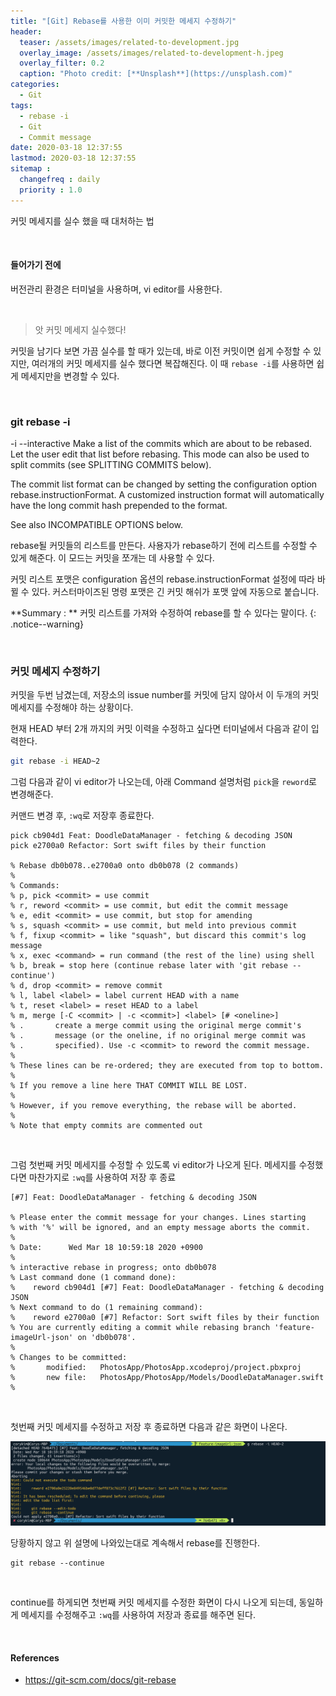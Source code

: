 ```yaml
---
title: "[Git] Rebase를 사용한 이미 커밋한 메세지 수정하기"
header:
  teaser: /assets/images/related-to-development.jpg
  overlay_image: /assets/images/related-to-development-h.jpeg
  overlay_filter: 0.2
  caption: "Photo credit: [**Unsplash**](https://unsplash.com)"
categories:
  - Git
tags:
  - rebase -i
  - Git
  - Commit message
date: 2020-03-18 12:37:55
lastmod: 2020-03-18 12:37:55
sitemap :
  changefreq : daily
  priority : 1.0
---
```


커밋 메세지를 실수 했을 때 대처하는 법

<br>

#### 들어가기 전에

버전관리 환경은 터미널을 사용하며, vi editor를 사용한다.

<br>

> 앗 커밋 메세지 실수했다!

커밋을 남기다 보면 가끔 실수를 할 때가 있는데, 바로 이전 커밋이면 쉽게 수정할 수 있지만, 여러개의 커밋 메세지를 실수 했다면 복잡해진다. 이 때 `rebase -i`를 사용하면 쉽게 메세지만을 변경할 수 있다.

<br>

### git rebase -i

-i
--interactive
Make a list of the commits which are about to be rebased. Let the user edit that list before rebasing. This mode can also be used to split commits (see SPLITTING COMMITS below).

The commit list format can be changed by setting the configuration option rebase.instructionFormat. A customized instruction format will automatically have the long commit hash prepended to the format.

See also INCOMPATIBLE OPTIONS below.

rebase될 커밋들의 리스트를 만든다. 사용자가 rebase하기 전에 리스트를 수정할 수 있게 해준다. 이 모드는 커밋을 쪼개는 데 사용할 수 있다.

커밋 리스트 포맷은 configuration 옵션의 rebase.instructionFormat 설정에 따라 바뀔 수 있다. 커스터마이즈된 명령 포맷은 긴 커밋 해쉬가 포맷 앞에 자동으로 붙습니다.

**Summary : ** 커밋 리스트를 가져와 수정하여 rebase를 할 수 있다는 말이다.
{: .notice--warning}

<br>

### 커밋 메세지 수정하기

커밋을 두번 남겼는데, 저장소의 issue number를 커밋에 담지 않아서 이 두개의 커밋 메세지를 수정해야 하는 상황이다.

현재 HEAD 부터 2개 까지의 커밋 이력을 수정하고 싶다면 터미널에서 다음과 같이 입력한다.

```bash
git rebase -i HEAD~2
```

그럼 다음과 같이 vi editor가 나오는데, 아래 Command 설명처럼 `pick`을 `reword`로 변경해준다.

커맨드 변경 후, `:wq`로 저장후 종료한다.

```
pick cb904d1 Feat: DoodleDataManager - fetching & decoding JSON
pick e2700a0 Refactor: Sort swift files by their function

% Rebase db0b078..e2700a0 onto db0b078 (2 commands)
%
% Commands:
% p, pick <commit> = use commit
% r, reword <commit> = use commit, but edit the commit message
% e, edit <commit> = use commit, but stop for amending
% s, squash <commit> = use commit, but meld into previous commit
% f, fixup <commit> = like "squash", but discard this commit's log message
% x, exec <command> = run command (the rest of the line) using shell
% b, break = stop here (continue rebase later with 'git rebase --continue')
% d, drop <commit> = remove commit
% l, label <label> = label current HEAD with a name
% t, reset <label> = reset HEAD to a label
% m, merge [-C <commit> | -c <commit>] <label> [# <oneline>]
% .       create a merge commit using the original merge commit's
% .       message (or the oneline, if no original merge commit was
% .       specified). Use -c <commit> to reword the commit message.
%
% These lines can be re-ordered; they are executed from top to bottom.
%
% If you remove a line here THAT COMMIT WILL BE LOST.
%
% However, if you remove everything, the rebase will be aborted.
%
% Note that empty commits are commented out
```

<br>

그럼 첫번째 커밋 메세지를 수정할 수 있도록 vi editor가 나오게 된다.
메세지를 수정했다면 마찬가지로 `:wq`를 사용하여 저장 후 종료

```
[#7] Feat: DoodleDataManager - fetching & decoding JSON

% Please enter the commit message for your changes. Lines starting
% with '%' will be ignored, and an empty message aborts the commit.
%
% Date:      Wed Mar 18 10:59:18 2020 +0900
%
% interactive rebase in progress; onto db0b078
% Last command done (1 command done):
%    reword cb904d1 [#7] Feat: DoodleDataManager - fetching & decoding JSON
% Next command to do (1 remaining command):
%    reword e2700a0 [#7] Refactor: Sort swift files by their function
% You are currently editing a commit while rebasing branch 'feature-imageUrl-json' on 'db0b078'.
%
% Changes to be committed:
%       modified:   PhotosApp/PhotosApp.xcodeproj/project.pbxproj
%       new file:   PhotosApp/PhotosApp/Models/DoodleDataManager.swift
%
```

<br>

첫번째 커밋 메세지를 수정하고 저장 후 종료하면 다음과 같은 화면이 나온다.

<p align="left">
  <img src="/assets/images/git/rebase-i.png" width="1000px">
</p>

당황하지 않고 위 설명에 나와있는대로 계속해서 rebase를 진행한다.

```
git rebase --continue
```

<br>

continue를 하게되면 첫번째 커밋 메세지를 수정한 화면이 다시 나오게 되는데, 동일하게 메세지를 수정해주고 `:wq`를 사용하여 저장과 종료를 해주면 된다.

<br>

#### References

- https://git-scm.com/docs/git-rebase